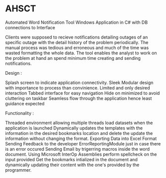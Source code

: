 # AHSCT
Automated Word Notification Tool
Windows Application in C# with DB connections to Interface

Clients were supposed to recieve notifications detailing outages of an specific outage with the detail history of the problem
periodically. The manual process was tedious and erroneous and much of the time was wasted formatting the whole data.
The tool enables the analyst to work on the problem at hand an spend minimum time creating and sending notifications.

Design : 

 Splash screen to indicate application connectivity.
 Sleek Modular design with importance to process than convinience.
 Limited and only desired interaction
 Tabbed interface for easy navigation
 Hide on minimized to avoid cluttering on taskbar
 Seamless flow through the application hence least guidance expected

Functionality : 

  Threaded environment allowing multiple threads load datasets when the application is launched
  Dynamically updates the templates with the information in the desired bookmarks location and delete the update the    information without changing the format.
  Exporting Data into Excel Format
  Sending Feedback to the developer
  ErrorReportingModule just in case there is an error occured
  Sending Email by trigerring macros inside the word document.
  Using Microsoft InterOp Assemblies perform spellcheck on the input provided
  Get the bookmarks intialized in the document and dynamically updating their   content with the one's provided by the programmer.

